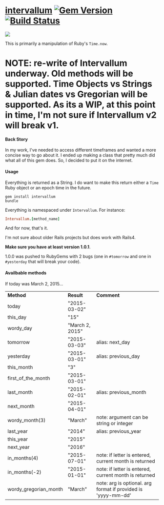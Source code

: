 # [intervallum](https://rubygems.org/gems/intervallum) [![Gem Version](https://badge.fury.io/rb/intervallum.svg)](http://badge.fury.io/rb/intervallum) [![Build Status](https://travis-ci.org/johnakers/intervallum.svg?branch=master)](https://travis-ci.org/johnakers/intervallum)
<img src="http://img2.wikia.nocookie.net/__cb20090404230237/finalfantasy/images/b/b6/FFT_Time_mage.jpg" />

This is primarily a manipulation of Ruby's `Time.now`.

# NOTE: re-write of Intervallum underway. Old methods will be supported. Time Objects vs Strings & Julian dates vs Gregorian will be supported. As its a WIP, at this point in time, I'm not sure if Intervallum v2 will break v1.

#### Back Story

In my work, I've needed to access different timeframes and wanted a more concise way to go about it. I ended up making a class that pretty much did what all of this gem does. So, I decided to put it on the internet.

#### Usage

Everything is returned as a String. I do want to make this return either a `Time` Ruby object or an epoch time in the future.

`gem install intervallum`<br>
`bundle`

Everything is namespaced under `Intervallum`. For instance:
```ruby
Intervallum.[method_name]
```

And for now, that's it.

I'm not sure about older Rails projects but does work with Rails4.

<strong>Make sure you have at least version 1.0.1</strong>.<br>

1.0.0 was pushed to RubyGems with 2 bugs (one in `#tomorrow` and one in `#yesterday` that will break your code).

#### Availbable methods

If today was March 2, 2015...
<table>
  <tr>
    <td><strong>Method</strong></td>
    <td><strong>Result</strong></td>
    <td><strong>Comment</strong></td>
  </tr>
  <tr>
    <td>today</td>
    <td>"2015-03-02"</td>
    <td></td>
  </tr>
  <tr>
    <td>this_day</td>
    <td>"15"</td>
    <td></td>
  </tr>
  <tr>
    <td>wordy_day</td>
    <td>"March 2, 2015"</td>
    <td></td>
  </tr>
  <tr>
    <td>tomorrow</td>
    <td>"2015-03-03"</td>
    <td>alias: next_day</td>
  </tr>
  <tr>
    <td>yesterday</td>
    <td>"2015-03-01"</td>
    <td>alias: previous_day</td>
  </tr>
  <tr>
    <td>this_month</td>
    <td>"3"</td>
    <td></td>
  </tr>
  <tr>
    <td>first_of_the_month</td>
    <td>"2015-03-01"</td>
    <td></td>
  </tr>
  <tr>
    <td>last_month</td>
    <td>"2015-02-01"</td>
    <td>alias: previous_month</td>
  </tr>
  <tr>
    <td>next_month</td>
    <td>"2015-04-01"</td>
    <td></td>
  </tr>
  <tr>
    <td>wordy_month(3)</td>
    <td>"March"</td>
    <td>note: argument can be string or integer</td>
  </tr>
  <tr>
    <td>last_year</td>
    <td>"2014"</td>
    <td>alias: previous_year</td>
  </tr>
  <tr>
    <td>this_year</td>
    <td>"2015"</td>
    <td></td>
  </tr>
  <tr>
    <td>next_year</td>
    <td>"2016"</td>
    <td></td>
  </tr>
  <tr>
    <td>in_months(4)</td>
    <td>"2015-07-01"</td>
    <td>note: if letter is entered, current month is returned</td>
  </tr>
  <tr>
    <td>in_months(-2)</td>
    <td>"2015-01-01"</td>
    <td>note: if letter is entered, current month is returned</td>
  </tr>
  <tr>
    <td>wordy_gregorian_month</td>
    <td>"March"</td>
    <td>note: arg is optional. arg format if provided is 'yyyy-mm-dd'</td>
  </tr>
</table>
